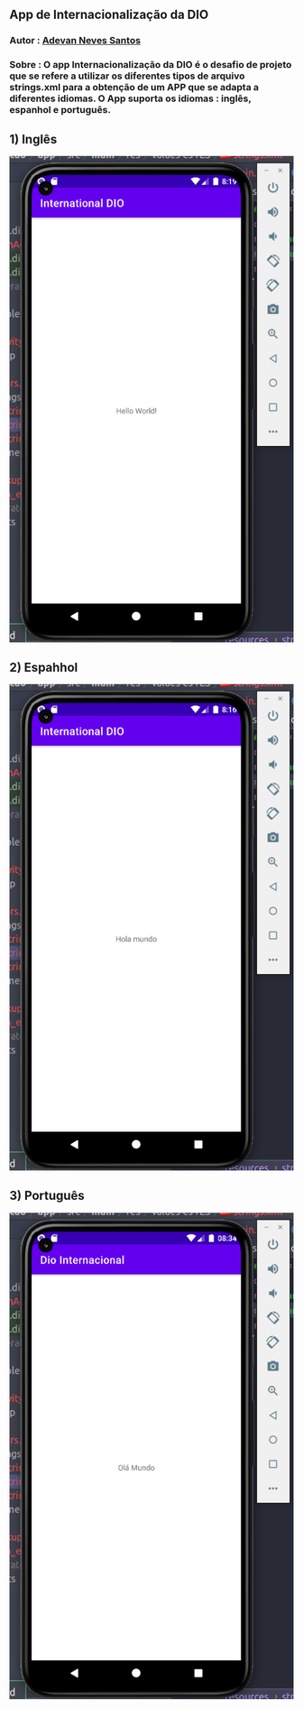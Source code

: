 ## App de Internacionalização da DIO

### Autor : [Adevan Neves Santos](https://www.linkedin.com/in/adevan-neves-santos/)

### Sobre : O app Internacionalização da DIO é o desafio de projeto que se refere a utilizar os diferentes tipos de arquivo strings.xml para a obtenção de um APP que se adapta a diferentes idiomas. O App suporta os idiomas : inglês, espanhol e português.

## 1) Inglês
![Alter text](./img-readme/App-DIO-Internacional-en.png)

## 2) Espahhol
![Alter text](./img-readme/App-DIO-International-es.png)

## 3) Português

![Alter text](./img-readme/App-DIO-International-pt.png)
